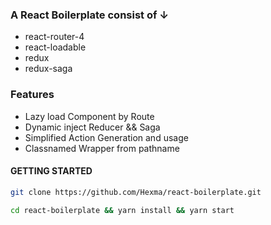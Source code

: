 ### A React Boilerplate consist of ↓
* react-router-4
* react-loadable
* redux
* redux-saga

### Features
* Lazy load Component by Route
* Dynamic inject Reducer && Saga
* Simplified Action Generation and usage
* Classnamed Wrapper from pathname

#### GETTING STARTED


```bash
git clone https://github.com/Hexma/react-boilerplate.git

cd react-boilerplate && yarn install && yarn start
```
